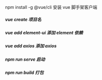 npm install -g @vue/cli     安装  vue 脚手架客户端

##### vue create 项目名
##### vue add element-ui    添加 element 依赖
##### vue add axios         添加 axios



##### npm run serve	启动
##### npm run build	打包